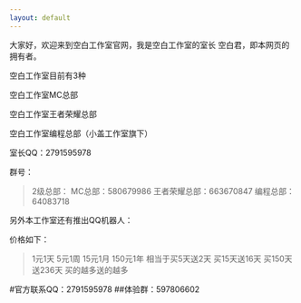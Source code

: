 ```yaml
---
layout: default
---
```


大家好，欢迎来到空白工作室官网，我是空白工作室的室长 空白君，即本网页的拥有者。

空白工作室目前有3种

空白工作室MC总部

空白工作室王者荣耀总部

空白工作室编程总部（小盖工作室旗下）

室长QQ：2791595978

群号：
>2级总部：
>MC总部：580679986
>王者荣耀总部：663670847
>编程总部：64083718


另外本工作室还有推出QQ机器人：

价格如下：
>1元1天
>5元1周
>15元1月
>150元1年
>相当于买5天送2天 买15天送16天 买150天送236天
>买的越多送的越多

#官方联系QQ：2791595978
##体验群：597806602
